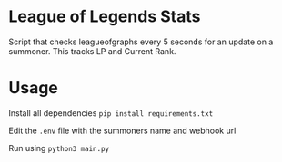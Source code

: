 # League of Legends Stats

Script that checks leagueofgraphs every 5 seconds for an update on a summoner. This tracks LP and Current Rank.

# Usage
Install all dependencies `pip install requirements.txt` 

Edit the `.env` file with the summoners name and webhook url

Run using `python3 main.py`


